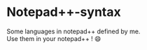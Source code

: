 # Notepad++-syntax

Some languages in notepad++ defined by me.<br/>
Use them in your notepad++ ! :smile: